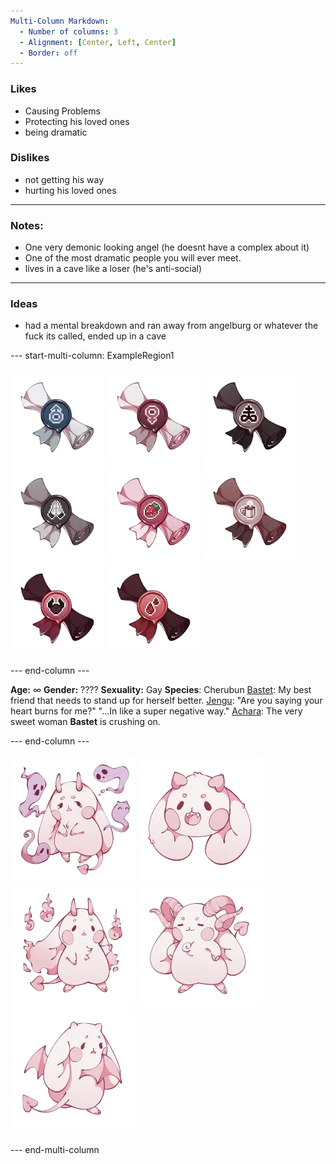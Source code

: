 ```yaml
---
Multi-Column Markdown:
  - Number of columns: 3
  - Alignment: [Center, Left, Center]
  - Border: off
---
```

### Likes
- Causing Problems
- Protecting his loved ones
- being dramatic
### Dislikes
- not getting his way
- hurting his loved ones
---
### Notes:
- One very demonic looking angel (he doesnt have a complex about it)
- One of the most dramatic people you will ever meet.
- lives in a cave like a loser (he's anti-social)
---
### Ideas
- had a mental breakdown and ran away from angelburg or whatever the fuck its called, ended up in a cave

--- start-multi-column: ExampleRegion1  


![75](Icons/Titles/he-him.webp)  ![75](Icons/Titles/she-her.webp) 
![75](Icons/Titles/preist-of-sulfer.webp) ![75](Icons/Titles/faithful.webp) 
![75](Icons/Titles/sweets-lover.webp) ![75](Icons/Titles/coffee-addict.webp) 
![75](Icons/Titles/sinner.webp) ![75](Icons/Titles/bloodthirsty.webp)  

--- end-column ---

**Age:** ∞
**Gender:** ???? 
**Sexuality:** Gay
**Species**: Cherubun
[Bastet](Bastet.md): My best friend that needs to stand up for herself better.
[Jengu](Jengu.md):  "Are you saying your heart burns for me?"  "...In like a super negative way."
[Achara](Achara.md): The very sweet woman **Bastet** is crushing on.

--- end-column ---

![100](Icons/Traits/spirit-motes.webp)
![100](Icons/Traits/fangs.webp)
![100](Icons/Traits/hellfire.webp)
![100](Icons/Traits/grand-horn.webp)
![100](Icons/Traits/bat-wings.webp)

--- end-multi-column